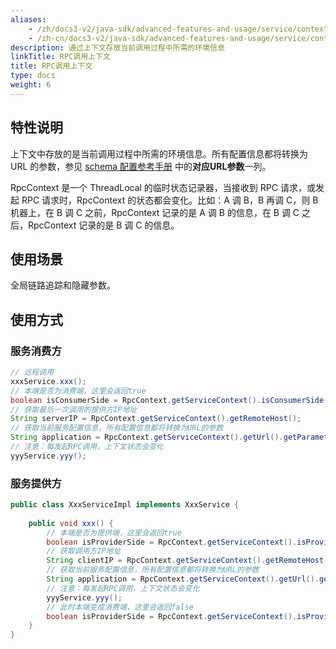 ```yaml
---
aliases:
    - /zh/docs3-v2/java-sdk/advanced-features-and-usage/service/context/
    - /zh-cn/docs3-v2/java-sdk/advanced-features-and-usage/service/context/
description: 通过上下文存放当前调用过程中所需的环境信息
linkTitle: RPC调用上下文
title: RPC调用上下文
type: docs
weight: 6
---
```






## 特性说明
上下文中存放的是当前调用过程中所需的环境信息。所有配置信息都将转换为 URL 的参数，参见 [schema 配置参考手册](../../../reference-manual/config/properties/) 中的**对应URL参数**一列。

RpcContext 是一个 ThreadLocal 的临时状态记录器，当接收到 RPC 请求，或发起 RPC 请求时，RpcContext 的状态都会变化。比如：A 调 B，B 再调 C，则 B 机器上，在 B 调 C 之前，RpcContext 记录的是 A 调 B 的信息，在 B 调 C 之后，RpcContext 记录的是 B 调 C 的信息。

## 使用场景
全局链路追踪和隐藏参数。

## 使用方式

### 服务消费方
```java
// 远程调用
xxxService.xxx();
// 本端是否为消费端，这里会返回true
boolean isConsumerSide = RpcContext.getServiceContext().isConsumerSide();
// 获取最后一次调用的提供方IP地址
String serverIP = RpcContext.getServiceContext().getRemoteHost();
// 获取当前服务配置信息，所有配置信息都将转换为URL的参数
String application = RpcContext.getServiceContext().getUrl().getParameter("application");
// 注意：每发起RPC调用，上下文状态会变化
yyyService.yyy();
```

### 服务提供方
```java
public class XxxServiceImpl implements XxxService {
 
    public void xxx() {
        // 本端是否为提供端，这里会返回true
        boolean isProviderSide = RpcContext.getServiceContext().isProviderSide();
        // 获取调用方IP地址
        String clientIP = RpcContext.getServiceContext().getRemoteHost();
        // 获取当前服务配置信息，所有配置信息都将转换为URL的参数
        String application = RpcContext.getServiceContext().getUrl().getParameter("application");
        // 注意：每发起RPC调用，上下文状态会变化
        yyyService.yyy();
        // 此时本端变成消费端，这里会返回false
        boolean isProviderSide = RpcContext.getServiceContext().isProviderSide();
    } 
}
```